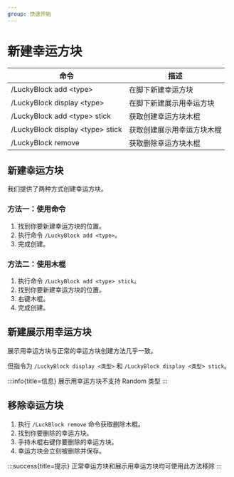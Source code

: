 ```yaml
---
group: 快速开始
---
```


# 新建幸运方块

| 命令                                | 描述            |
|-----------------------------------|---------------|
| /LuckyBlock add \<type>           | 在脚下新建幸运方块     |
| /LuckyBlock display \<type>       | 在脚下新建展示用幸运方块  |
| /LuckyBlock add \<type> stick     | 获取创建幸运方块木棍    |
| /LuckyBlock display \<type> stick | 获取创建展示用幸运方块木棍 |
| /LuckyBlock remove                | 获取删除幸运方块木棍    |

## 新建幸运方块

我们提供了两种方式创建幸运方块。

### 方法一：使用命令

1. 找到你要新建幸运方块的位置。
2. 执行命令 `/LuckyBlock add <type>`。
3. 完成创建。

### 方法二：使用木棍

1. 执行命令 `/LuckyBlock add <type> stick`。
2. 找到你要新建幸运方块的位置。
3. 右键木棍。
4. 完成创建。

## 新建展示用幸运方块

展示用幸运方块与正常的幸运方块创建方法几乎一致。

但指令为 `/LuckyBlock display <类型>` 和 `/LuckyBlock display <类型> stick`。

:::info{title=信息}
展示用幸运方块不支持 Random 类型
:::

## 移除幸运方块

1. 执行 `/LuckBlock remove` 命令获取删除木棍。
2. 找到你要删除的幸运方块。
3. 手持木棍右键你要删除的幸运方块。
4. 幸运方块会立刻被删除并保存。

:::success{title=提示}
正常幸运方块和展示用幸运方块均可使用此方法移除
:::
